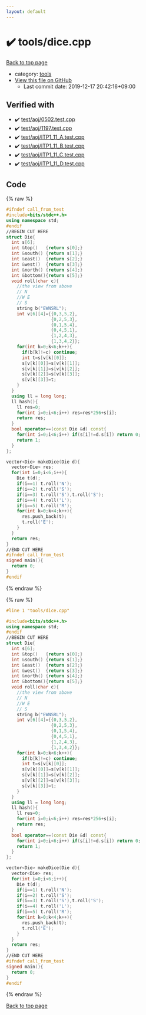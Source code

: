 ```yaml
---
layout: default
---
```


<!-- mathjax config similar to math.stackexchange -->
<script type="text/javascript" async
  src="https://cdnjs.cloudflare.com/ajax/libs/mathjax/2.7.5/MathJax.js?config=TeX-MML-AM_CHTML">
</script>
<script type="text/x-mathjax-config">
  MathJax.Hub.Config({
    TeX: { equationNumbers: { autoNumber: "AMS" }},
    tex2jax: {
      inlineMath: [ ['$','$'] ],
      processEscapes: true
    },
    "HTML-CSS": { matchFontHeight: false },
    displayAlign: "left",
    displayIndent: "2em"
  });
</script>

<script type="text/javascript" src="https://cdnjs.cloudflare.com/ajax/libs/jquery/3.4.1/jquery.min.js"></script>
<script src="https://cdn.jsdelivr.net/npm/jquery-balloon-js@1.1.2/jquery.balloon.min.js" integrity="sha256-ZEYs9VrgAeNuPvs15E39OsyOJaIkXEEt10fzxJ20+2I=" crossorigin="anonymous"></script>
<script type="text/javascript" src="../../assets/js/copy-button.js"></script>
<link rel="stylesheet" href="../../assets/css/copy-button.css" />


# :heavy_check_mark: tools/dice.cpp

<a href="../../index.html">Back to top page</a>

* category: <a href="../../index.html#4a931512ce65bdc9ca6808adf92d8783">tools</a>
* <a href="{{ site.github.repository_url }}/blob/master/tools/dice.cpp">View this file on GitHub</a>
    - Last commit date: 2019-12-17 20:42:16+09:00




## Verified with

* :heavy_check_mark: <a href="../../verify/test/aoj/0502.test.cpp.html">test/aoj/0502.test.cpp</a>
* :heavy_check_mark: <a href="../../verify/test/aoj/1197.test.cpp.html">test/aoj/1197.test.cpp</a>
* :heavy_check_mark: <a href="../../verify/test/aoj/ITP1_11_A.test.cpp.html">test/aoj/ITP1_11_A.test.cpp</a>
* :heavy_check_mark: <a href="../../verify/test/aoj/ITP1_11_B.test.cpp.html">test/aoj/ITP1_11_B.test.cpp</a>
* :heavy_check_mark: <a href="../../verify/test/aoj/ITP1_11_C.test.cpp.html">test/aoj/ITP1_11_C.test.cpp</a>
* :heavy_check_mark: <a href="../../verify/test/aoj/ITP1_11_D.test.cpp.html">test/aoj/ITP1_11_D.test.cpp</a>


## Code

<a id="unbundled"></a>
{% raw %}
```cpp
#ifndef call_from_test
#include<bits/stdc++.h>
using namespace std;
#endif
//BEGIN CUT HERE
struct Die{
  int s[6];
  int &top()   {return s[0];}
  int &south() {return s[1];}
  int &east()  {return s[2];}
  int &west()  {return s[3];}
  int &north() {return s[4];}
  int &bottom(){return s[5];}
  void roll(char c){
    //the view from above
    // N
    //W E
    // S
    string b("EWNSRL");
    int v[6][4]={{0,3,5,2},
                 {0,2,5,3},
                 {0,1,5,4},
                 {0,4,5,1},
                 {1,2,4,3},
                 {1,3,4,2}};
    for(int k=0;k<6;k++){
      if(b[k]!=c) continue;
      int t=s[v[k][0]];
      s[v[k][0]]=s[v[k][1]];
      s[v[k][1]]=s[v[k][2]];
      s[v[k][2]]=s[v[k][3]];
      s[v[k][3]]=t;
    }
  }
  using ll = long long;
  ll hash(){
    ll res=0;
    for(int i=0;i<6;i++) res=res*256+s[i];
    return res;
  }
  bool operator==(const Die &d) const{
    for(int i=0;i<6;i++) if(s[i]!=d.s[i]) return 0;
    return 1;
  }
};

vector<Die> makeDice(Die d){
  vector<Die> res;
  for(int i=0;i<6;i++){
    Die t(d);
    if(i==1) t.roll('N');
    if(i==2) t.roll('S');
    if(i==3) t.roll('S'),t.roll('S');
    if(i==4) t.roll('L');
    if(i==5) t.roll('R');
    for(int k=0;k<4;k++){
      res.push_back(t);
      t.roll('E');
    }
  }
  return res;
}
//END CUT HERE
#ifndef call_from_test
signed main(){
  return 0;
}
#endif

```
{% endraw %}

<a id="bundled"></a>
{% raw %}
```cpp
#line 1 "tools/dice.cpp"

#include<bits/stdc++.h>
using namespace std;
#endif
//BEGIN CUT HERE
struct Die{
  int s[6];
  int &top()   {return s[0];}
  int &south() {return s[1];}
  int &east()  {return s[2];}
  int &west()  {return s[3];}
  int &north() {return s[4];}
  int &bottom(){return s[5];}
  void roll(char c){
    //the view from above
    // N
    //W E
    // S
    string b("EWNSRL");
    int v[6][4]={{0,3,5,2},
                 {0,2,5,3},
                 {0,1,5,4},
                 {0,4,5,1},
                 {1,2,4,3},
                 {1,3,4,2}};
    for(int k=0;k<6;k++){
      if(b[k]!=c) continue;
      int t=s[v[k][0]];
      s[v[k][0]]=s[v[k][1]];
      s[v[k][1]]=s[v[k][2]];
      s[v[k][2]]=s[v[k][3]];
      s[v[k][3]]=t;
    }
  }
  using ll = long long;
  ll hash(){
    ll res=0;
    for(int i=0;i<6;i++) res=res*256+s[i];
    return res;
  }
  bool operator==(const Die &d) const{
    for(int i=0;i<6;i++) if(s[i]!=d.s[i]) return 0;
    return 1;
  }
};

vector<Die> makeDice(Die d){
  vector<Die> res;
  for(int i=0;i<6;i++){
    Die t(d);
    if(i==1) t.roll('N');
    if(i==2) t.roll('S');
    if(i==3) t.roll('S'),t.roll('S');
    if(i==4) t.roll('L');
    if(i==5) t.roll('R');
    for(int k=0;k<4;k++){
      res.push_back(t);
      t.roll('E');
    }
  }
  return res;
}
//END CUT HERE
#ifndef call_from_test
signed main(){
  return 0;
}
#endif

```
{% endraw %}

<a href="../../index.html">Back to top page</a>

